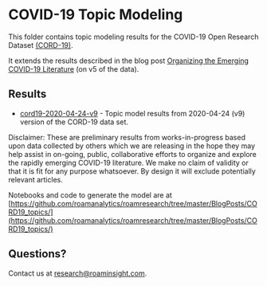 # COVID-19 Topic Modeling

This folder contains topic modeling results for the COVID-19 Open Research Dataset [(CORD-19)](https://pages.semanticscholar.org/coronavirus-research).

It extends the results described in the blog post [Organizing the Emerging COVID-19 Literature](https://roamanalytics.com/covid19-topics) (on v5 of the data).

## Results
- [cord19-2020-04-24-v9](cord19-2020-04-24-v9/) - Topic model results from 2020-04-24 (v9) version of the CORD-19 data set.

Disclaimer: These are preliminary results from works-in-progress based upon data collected by others which we are releasing in the hope they may help assist in on-going, public, collaborative efforts to organize and explore the rapidly emerging COVID-19 literature. We make no claim of validity or that it is fit for any purpose whatsoever. By design it will exclude potentially relevant articles.

Notebooks and code to generate the model are at [https://github.com/roamanalytics/roamresearch/tree/master/BlogPosts/CORD19_topics/](https://github.com/roamanalytics/roamresearch/tree/master/BlogPosts/CORD19_topics/)

## Questions?

Contact us at <research@roaminsight.com>.

